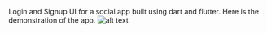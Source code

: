 Login and Signup UI for a social app built using dart and flutter.
Here is the demonstration of the app.
![alt text](https://github.com/rizvi101/ui_login/blob/master/assets/appInfo.gif?raw=true)
